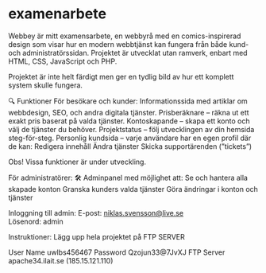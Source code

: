 # examenarbete

Webbey är mitt examensarbete, en webbyrå med en comics-inspirerad design som visar hur en modern webbtjänst kan fungera från både kund- och administratörssidan. Projektet är utvecklat utan ramverk, enbart med HTML, CSS, JavaScript och PHP.

Projektet är inte helt färdigt men ger en tydlig bild av hur ett komplett system skulle fungera.

🔍 Funktioner
För besökare och kunder:
Informationssida med artiklar om webbdesign, SEO, och andra digitala tjänster.
Prisberäknare – räkna ut ett exakt pris baserat på valda tjänster.
Kontoskapande – skapa ett konto och välj de tjänster du behöver.
Projektstatus – följ utvecklingen av din hemsida steg-för-steg.
Personlig kundsida – varje användare har en egen profil där de kan:
Redigera innehåll
Ändra tjänster
Skicka supportärenden (”tickets”)

Obs! Vissa funktioner är under utveckling.

För administratörer:
🛠️ Adminpanel med möjlighet att:
Se och hantera alla skapade konton
Granska kunders valda tjänster
Göra ändringar i konton och tjänster

Inloggning till admin:
E-post: niklas.svensson@live.se  
Lösenord: admin

Instruktioner:
Lägg upp hela projektet på FTP SERVER

User Name
uwlbs456467
Password
Qzojun33@7JvXJ
FTP Server
apache34.ilait.se (185.15.121.110)
